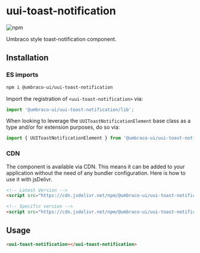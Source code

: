 # uui-toast-notification

![npm](https://img.shields.io/npm/v/@umbraco-ui/uui-toast-notification?logoColor=%231B264F)

Umbraco style toast-notification component.

## Installation

### ES imports

```zsh
npm i @umbraco-ui/uui-toast-notification
```

Import the registration of `<uui-toast-notification>` via:

```javascript
import '@umbraco-ui/uui-toast-notification/lib';
```

When looking to leverage the `UUIToastNotificationElement` base class as a type and/or for extension purposes, do so via:

```javascript
import { UUIToastNotificationElement } from '@umbraco-ui/uui-toast-notification/lib/uui-toast-notification.element';
```

### CDN

The component is available via CDN. This means it can be added to your application without the need of any bundler configuration. Here is how to use it with jsDelivr.

```html
<!-- Latest Version -->
<script src="https://cdn.jsdelivr.net/npm/@umbraco-ui/uui-toast-notification@latest/dist/uui-toast-notification.min.js"></script>

<!-- Specific version -->
<script src="https://cdn.jsdelivr.net/npm/@umbraco-ui/uui-toast-notification@X.X.X/dist/uui-toast-notification.min.js"></script>
```

## Usage

```html
<uui-toast-notification></uui-toast-notification>
```
